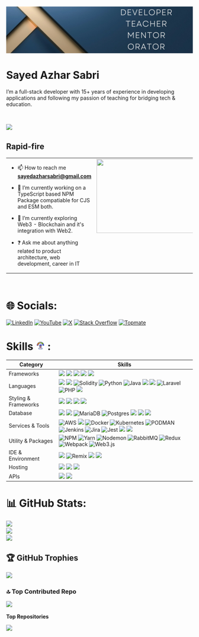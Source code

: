 ![banner](assets/banner.jpeg)


<h1 align="left"> Sayed Azhar Sabri</h1>

I’m a full-stack developer with 15+ years of experience in developing applications and following my passion of teaching for bridging tech & education.

<br>

[![](https://visitcount.itsvg.in/api?id=sayedazharsabri&icon=4&color=2)](https://visitcount.itsvg.in)

## Rapid-fire

<table><tr><td valign="top" width="50%">

- 📫 How to reach me **sayedazharsabri@gmail.com**

- 🔭 I’m currently working on a TypeScript based NPM Package compatiable for CJS and ESM both.

- 🌱 I’m currently exploring Web3 - Blockchain and it's integration with Web2.

- ❓ Ask me about anything related to product architecture, web development, career in IT

</td><td valign="top" width="50%">

<img src="https://media.giphy.com/media/v1.Y2lkPTc5MGI3NjExNXE2aTlwb3FsMjZmNDNrYTBzb3R0MGYwODYzNDl6bnVuNjRoeW9vdSZlcD12MV9naWZzX3NlYXJjaCZjdD1n/AdtB8TtizElk0OrRGR/giphy.gif" align="left" height="200" width="300" />

</td></tr></table>

<br/>

# 🌐 Socials:
 
[![LinkedIn](https://img.shields.io/badge/LinkedIn-0077B5?style=for-the-badge&logo=linkedin&logoColor=white)](https://linkedin.com/in/sayedazharsabri) [![YouTube](https://img.shields.io/badge/YouTube-FF0000?style=for-the-badge&logo=youtube&logoColor=white)](https://youtube.com/@codebyheart) [![X](https://img.shields.io/badge/X-000000?style=for-the-badge&logo=x&logoColor=white)](https://x.com/SayedAzharSabri) [![Stack Overflow](https://img.shields.io/badge/Stack_Overflow-FE7A16?style=for-the-badge&logo=stack-overflow&logoColor=white)](https://stackoverflow.com/users/10915218) <a href='https://topmate.io/sayedazharsabri' target="_blank"><img alt='Topmate' src='https://img.shields.io/badge/Topmate-100000?style=for-the-badge&logo=Topmate&logoColor=FE6802&labelColor=FF0000&color=FF5613'/></a>



# Skills <img src='./assets/skill.gif'   width=25 > :

| Category        | Skills        |
|-----------------|---------------|
| Frameworks| <img src="https://img.shields.io/badge/next.js-000000?style=for-the-badge&logo=nextdotjs&logoColor=white"/> <img src="https://img.shields.io/badge/React-20232A?style=for-the-badge&logo=react&logoColor=61DAFB"/> <img src="https://img.shields.io/badge/Express.js-000000?style=for-the-badge&logo=express&logoColor=white"/> <img src="https://img.shields.io/badge/Node.js-339933?style=for-the-badge&logo=nodedotjs&logoColor=white"/> <img src="https://img.shields.io/badge/jQuery-0769AD?style=for-the-badge&logo=jquery&logoColor=white"/> |
| Languages       | <img src="https://img.shields.io/badge/JavaScript-323330?style=for-the-badge&logo=javascript&logoColor=F7DF1E"/>  <img src="https://img.shields.io/badge/TypeScript-007ACC?style=for-the-badge&logo=typescript&logoColor=white"/> ![Solidity](https://img.shields.io/badge/Solidity-%23363636.svg?style=for-the-badge&logo=solidity&logoColor=white) ![Python](https://img.shields.io/badge/python-3670A0?style=for-the-badge&logo=python&logoColor=ffdd54) ![Java](https://img.shields.io/badge/java-%23ED8B00.svg?style=for-the-badge&logo=openjdk&logoColor=white) <img src="https://img.shields.io/badge/C%2B%2B-00599C?style=for-the-badge&logo=c%2B%2B&logoColor=white"/> <img src="https://img.shields.io/badge/C-00599C?style=for-the-badge&logo=c&logoColor=white"/>  ![Laravel](https://img.shields.io/badge/laravel-%23FF2D20.svg?style=for-the-badge&logo=laravel&logoColor=white) ![PHP](https://img.shields.io/badge/php-%23777BB4.svg?style=for-the-badge&logo=php&logoColor=white) <img src="https://img.shields.io/badge/HTML5-E34F26?style=for-the-badge&logo=html5&logoColor=white" />  |
| Styling & Frameworks | <img src="https://img.shields.io/badge/CSS3-1572B6?style=for-the-badge&logo=css3&logoColor=white" /> <img src="https://img.shields.io/badge/Tailwind_CSS-38B2AC?style=for-the-badge&logo=tailwind-css&logoColor=white"/> <img src="https://img.shields.io/badge/Sass-CC6699?style=for-the-badge&logo=sass&logoColor=white" /> <img src="https://img.shields.io/badge/Bootstrap-563D7C?style=for-the-badge&logo=bootstrap&logoColor=white" />  |
| Database | <img src="https://img.shields.io/badge/MongoDB-4EA94B?style=for-the-badge&logo=mongodb&logoColor=white"/> <img src="https://img.shields.io/badge/GraphQl-E10098?style=for-the-badge&logo=graphql&logoColor=white" /> ![MariaDB](https://img.shields.io/badge/MariaDB-003545?style=for-the-badge&logo=mariadb&logoColor=white) ![Postgres](https://img.shields.io/badge/postgres-%23316192.svg?style=for-the-badge&logo=postgresql&logoColor=white)   <img src="https://img.shields.io/badge/Oracle-F80000?style=for-the-badge&logo=oracle&logoColor=black" /> <img src="https://img.shields.io/badge/mongoose-880000?style=for-the-badge&logo=udacity&logoColor=white" /> <img src="https://img.shields.io/badge/MySQL-005C84?style=for-the-badge&logo=mysql&logoColor=white"/> |
| Services & Tools| ![AWS](https://img.shields.io/badge/AWS-%23FF9900.svg?style=for-the-badge&logo=amazon-aws&logoColor=white)  <a href="https://github.com/sayedazharsabri"><img src="https://img.shields.io/badge/GitHub-000000?style=for-the-badge&logo=github&logoColor=white"/></a> ![Docker](https://img.shields.io/badge/docker-%230db7ed.svg?style=for-the-badge&logo=docker&logoColor=white) ![Kubernetes](https://img.shields.io/badge/kubernetes-%23326ce5.svg?style=for-the-badge&logo=kubernetes&logoColor=white)  ![PODMAN](https://img.shields.io/badge/podman-892CA0.svg?style=for-the-badge&logo=podman&logoColor=white)  ![Jenkins](https://img.shields.io/badge/jenkins-%232C5263.svg?style=for-the-badge&logo=jenkins&logoColor=white)  ![Jira](https://img.shields.io/badge/jira-%230A0FFF.svg?style=for-the-badge&logo=jira&logoColor=white) ![Jest](https://img.shields.io/badge/-jest-%23C21325?style=for-the-badge&logo=jest&logoColor=white) <img src="https://img.shields.io/badge/GIT-E44C30?style=for-the-badge&logo=git&logoColor=white"/> <img src="https://img.shields.io/badge/firebase-ffca28?style=for-the-badge&logo=firebase&logoColor=black"/> |
|Utility & Packages |![NPM](https://img.shields.io/badge/NPM-%23CB3837.svg?style=for-the-badge&logo=npm&logoColor=white) ![Yarn](https://img.shields.io/badge/yarn-%232C8EBB.svg?style=for-the-badge&logo=yarn&logoColor=white)  ![Nodemon](https://img.shields.io/badge/NODEMON-%23323330.svg?style=for-the-badge&logo=nodemon&logoColor=%BBDEAD)  ![RabbitMQ](https://img.shields.io/badge/rabbitmq-FF6600?style=for-the-badge&logo=rabbitmq&logoColor=white) ![Redux](https://img.shields.io/badge/redux-%23593d88.svg?style=for-the-badge&logo=redux&logoColor=white) ![Webpack](https://img.shields.io/badge/webpack-%238DD6F9.svg?style=for-the-badge&logo=webpack&logoColor=black) ![Web3.js](https://img.shields.io/badge/web3.js-F16822?style=for-the-badge&logo=web3.js&logoColor=white)     |
| IDE & Environment | <img src="https://img.shields.io/badge/VSCode-0078D4?style=for-the-badge&logo=visual%20studio%20code&logoColor=white" />   ![Remix](https://img.shields.io/badge/remix-%23000.svg?style=for-the-badge&logo=remix&logoColor=white) <img src="https://img.shields.io/badge/Google_chrome-4285F4?style=for-the-badge&logo=Google-chrome&logoColor=white" /> <img src="https://img.shields.io/badge/eslint-3A33D1?style=for-the-badge&logo=eslint&logoColor=white" /> |
| Hosting         | <img src="https://img.shields.io/badge/Vercel-000000?style=for-the-badge&logo=vercel&logoColor=white"/> <img src="https://img.shields.io/badge/Netlify-00C7B7?style=for-the-badge&logo=netlify&logoColor=white"/> <img src="https://img.shields.io/badge/Heroku-430098?style=for-the-badge&logo=heroku&logoColor=white"/> |
| APIs | <img src="https://img.shields.io/badge/Postman-FF6C37?style=for-the-badge&logo=Postman&logoColor=white" /> <img src="https://img.shields.io/badge/Twilio-F22F46?style=for-the-badge&logo=Twilio&logoColor=white" />  |


# 📊 GitHub Stats:

![](https://github-readme-stats.vercel.app/api?username=sayedazharsabri&theme=darcula&hide_border=false&include_all_commits=true&count_private=true)<br/>
![](https://github-readme-streak-stats.herokuapp.com/?user=sayedazharsabri&theme=darcula&hide_border=false)<br/>
![](https://github-readme-stats.vercel.app/api/top-langs/?username=sayedazharsabri&theme=darcula&hide_border=false&include_all_commits=true&count_private=true&layout=compact)

## 🏆 GitHub Trophies

![](https://github-profile-trophy.vercel.app/?username=sayedazharsabri&theme=gruvbox&no-frame=false&no-bg=false&margin-w=4)

### 🔝 Top Contributed Repo

![](https://github-contributor-stats.vercel.app/api?username=sayedazharsabri&limit=5&theme=dark&combine_all_yearly_contributions=true)

<b>Top Repositories</b>

<div width="100%" align="center"><a href="https://github.com/sayedazharsabri/Quiz-App-REST-API-TS-Mongoose" align="left"><img align="left" width="45%" src="https://github-readme-stats.vercel.app/api/pin/?username=sayedazharsabri&repo=Quiz-App-REST-API-TS-Mongoose&title_color=0891b2&text_color=ffffff&icon_color=0891b2&bg_color=1c1917&hide_border=true&locale=en" /></a></div>

<br /><br /><br /><br >

